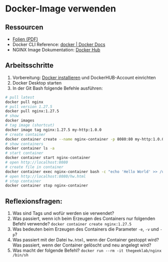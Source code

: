# Docker-Image verwenden

## Ressourcen

- [Folien (PDF)](Containertechnologien.pdf)
- Docker CLI Reference: [docker | Docker Docs](https://docs.docker.com/reference/cli/docker/)
- NGINX Image Dokumentation: [Docker Hub](https://hub.docker.com/_/nginx)

## Arbeitsschritte

1. Vorbereitung: [Docker installieren](https://docs.docker.com/get-started/get-docker/) und DockerHUB-Account einrichten
2. Docker Desktop starten
3. In der Git Bash folgende Befehle ausführen:

```bash
# pull latest
docker pull nginx
# pull version 1.27.5
docker pull nginx:1.27.5
# show
docker images
# tag image (shortcut)
docker image tag nginx:1.27.5 my-http:1.0.0
# create container
docker container create --name nginx-container -p 8080:80 my-http:1.0.0
# show containers
docker container ls -a
# start container
docker container start nginx-container
# open http://localhost:8080
# create file in container
docker container exec nginx-container bash -c "echo 'Hello World' >> /usr/share/nginx/html/hw.html"
# open http://localhost:8080/hw.html
# stop container
docker container stop nginx-container
```

## Reflexionsfragen:

1. Was sind Tags und wofür werden sie verwendet?
2. Was passiert, wenn ich beim Erzeugen des Containers nur folgenden Befehl verwende?
   `docker container create nginx:1.27.5`
3. Was bedeuten beim Erzeugen des Containers die Parameter `-e`, `-v` und `-p`?
4. Was passiert mit der Datei `hw.html`, wenn der Container gestoppt wird? Was passiert, wenn der Container gelöscht und neu angelegt wird?
5. Was macht der folgende Befehl?
   `docker run --rm -it thegeeklab/nginx /bin/sh`
